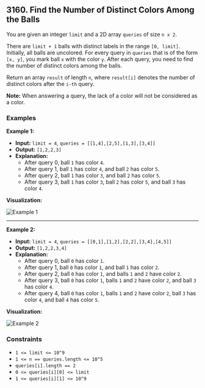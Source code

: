 ## 3160. Find the Number of Distinct Colors Among the Balls

You are given an integer `limit` and a 2D array `queries` of size `n x 2`.

There are `limit + 1` balls with distinct labels in the range `[0, limit]`. Initially, all balls are uncolored. For every query in `queries` that is of the form `[x, y]`, you mark ball `x` with the color `y`. After each query, you need to find the number of distinct colors among the balls.

Return an array `result` of length `n`, where `result[i]` denotes the number of distinct colors after the `i-th` query.

**Note:** When answering a query, the lack of a color will not be considered as a color.

### Examples

**Example 1:**

- **Input:** `limit = 4`, `queries = [[1,4],[2,5],[1,3],[3,4]]`
- **Output:** `[1,2,2,3]`
- **Explanation:**
  - After query 0, ball `1` has color `4`.
  - After query 1, ball `1` has color `4`, and ball `2` has color `5`.
  - After query 2, ball `1` has color `3`, and ball `2` has color `5`.
  - After query 3, ball `1` has color `3`, ball `2` has color `5`, and ball `3` has color `4`.

**Visualization:**

![Example 1](https://assets.leetcode.com/uploads/2024/04/17/ezgifcom-crop.gif)

---

**Example 2:**

- **Input:** `limit = 4`, `queries = [[0,1],[1,2],[2,2],[3,4],[4,5]]`
- **Output:** `[1,2,2,3,4]`
- **Explanation:**
  - After query 0, ball `0` has color `1`.
  - After query 1, ball `0` has color `1`, and ball `1` has color `2`.
  - After query 2, ball `0` has color `1`, and balls `1` and `2` have color `2`.
  - After query 3, ball `0` has color `1`, balls `1` and `2` have color `2`, and ball `3` has color `4`.
  - After query 4, ball `0` has color `1`, balls `1` and `2` have color `2`, ball `3` has color `4`, and ball `4` has color `5`.

**Visualization:**

![Example 2](https://assets.leetcode.com/uploads/2024/04/17/ezgifcom-crop2.gif)

### Constraints

- `1 <= limit <= 10^9`
- `1 <= n == queries.length <= 10^5`
- `queries[i].length == 2`
- `0 <= queries[i][0] <= limit`
- `1 <= queries[i][1] <= 10^9`
